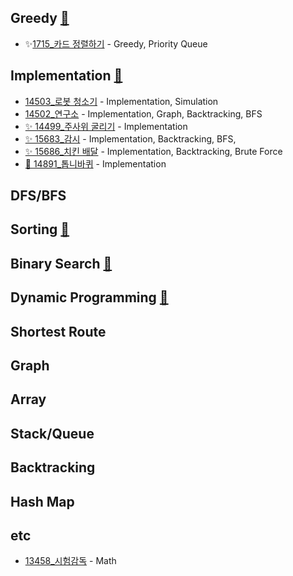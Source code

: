

## Greedy [🔗](https://www.acmicpc.net/problemset?sort=ac_desc&tier=11%2C12%2C13%2C14%2C15&algo=33&algo_if=and)

- ✨[1715_카드 정렬하기](/BaekJoon/problems/1_Greedy/Swift/1715_%EC%B9%B4%EB%93%9C%20%EC%A0%95%EB%A0%AC%ED%95%98%EA%B8%B0.swift) - Greedy, Priority Queue


## Implementation [🔗](https://www.acmicpc.net/problemset?sort=ac_desc&tier=11%2C12%2C13%2C14%2C15&algo=102&algo_if=and)

- [14503_로봇 청소기](/BaekJoon/problems/2_Implementation/Swift/14503_%EB%A1%9C%EB%B4%87%20%EC%B2%AD%EC%86%8C%EA%B8%B0.swift) - Implementation, Simulation
- [14502_연구소](/BaekJoon/problems/2_Implementation/Swift/14502_%EC%97%B0%EA%B5%AC%EC%86%8C.swift) - Implementation, Graph, Backtracking, BFS
- [✨ 14499_주사위 굴리기](/BaekJoon/problems/2_Implementation/Swift/14499_%EC%A3%BC%EC%82%AC%EC%9C%84%20%EA%B5%B4%EB%A6%AC%EA%B8%B0.swift) - Implementation
- [✨ 15683_감시](/BaekJoon/problems/2_Implementation/Swift/15683_%EA%B0%90%EC%8B%9C.swift) - Implementation, Backtracking, BFS, 
- [✨ 15686_치킨 배달](/BaekJoon/problems/2_Implementation/Swift/15686_%EC%B9%98%ED%82%A8%20%EB%B0%B0%EB%8B%AC.swift) - Implementation, Backtracking, Brute Force
- [🚨 14891_톱니바퀴](/BaekJoon/problems/2_Implementation/Swift/14891_%ED%86%B1%EB%8B%88%EB%B0%94%ED%80%B4.swift) - Implementation

## DFS/BFS

## Sorting [🔗](https://www.acmicpc.net/problemset?sort=ac_desc&tier=11%2C12%2C13%2C14%2C15&algo=97&algo_if=and)

## Binary Search [🔗](https://www.acmicpc.net/problemset?sort=ac_desc&tier=11%2C12%2C13%2C14%2C15&algo=12&algo_if=and)

## Dynamic Programming [🔗](https://www.acmicpc.net/problemset?sort=ac_desc&tier=11%2C12%2C13%2C14%2C15&algo=25&algo_if=and)

## Shortest Route

## Graph

## Array

## Stack/Queue

## Backtracking

## Hash Map

## etc
- [13458_시험감독](/BaekJoon/problems/8_etc/13458_%EC%8B%9C%ED%97%98%EA%B0%90%EB%8F%85.swift) - Math
